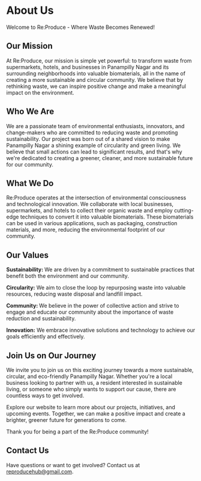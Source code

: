 # About Us

Welcome to Re:Produce - Where Waste Becomes Renewed!

## Our Mission

At Re:Produce, our mission is simple yet powerful: to transform waste from supermarkets, hotels, and businesses in Panampilly Nagar and its surrounding neighborhoods into valuable biomaterials, all in the name of creating a more sustainable and circular community. We believe that by rethinking waste, we can inspire positive change and make a meaningful impact on the environment.

## Who We Are

We are a passionate team of environmental enthusiasts, innovators, and change-makers who are committed to reducing waste and promoting sustainability. Our project was born out of a shared vision to make Panampilly Nagar a shining example of circularity and green living. We believe that small actions can lead to significant results, and that's why we're dedicated to creating a greener, cleaner, and more sustainable future for our community.

## What We Do

Re:Produce operates at the intersection of environmental consciousness and technological innovation. We collaborate with local businesses, supermarkets, and hotels to collect their organic waste and employ cutting-edge techniques to convert it into valuable biomaterials. These biomaterials can be used in various applications, such as packaging, construction materials, and more, reducing the environmental footprint of our community.

## Our Values

<b>Sustainability: </b> We are driven by a commitment to sustainable practices that benefit both the environment and our community.

<b>Circularity:</b> We aim to close the loop by repurposing waste into valuable resources, reducing waste disposal and landfill impact.

<b>Community: </b>We believe in the power of collective action and strive to engage and educate our community about the importance of waste reduction and sustainability.

<b>Innovation:</b> We embrace innovative solutions and technology to achieve our goals efficiently and effectively.

## Join Us on Our Journey

We invite you to join us on this exciting journey towards a more sustainable, circular, and eco-friendly Panampilly Nagar. Whether you're a local business looking to partner with us, a resident interested in sustainable living, or someone who simply wants to support our cause, there are countless ways to get involved.

Explore our website to learn more about our projects, initiatives, and upcoming events. Together, we can make a positive impact and create a brighter, greener future for generations to come.

Thank you for being a part of the Re:Produce community!

## Contact Us

Have questions or want to get involved? Contact us at reproducehub@gmail.com.

